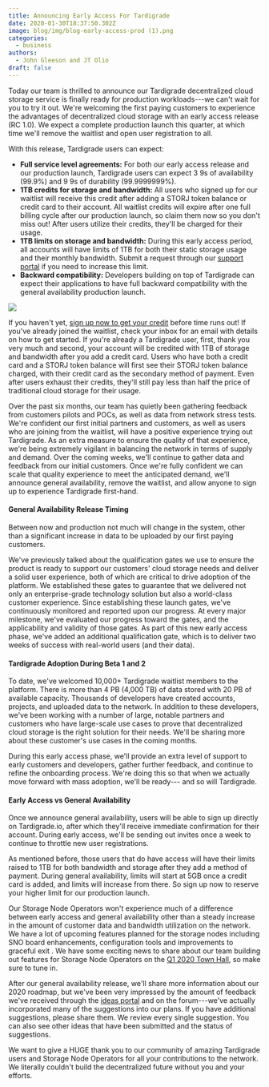 ```yaml
---
title: Announcing Early Access For Tardigrade
date: 2020-01-30T18:37:50.302Z
image: blog/img/blog-early-access-prod (1).png
categories:
  - business
authors:
  - John Gleeson and JT Olio
draft: false
---
```

Today our team is thrilled to announce our Tardigrade decentralized cloud storage service is finally ready for production workloads---we can't wait for you to try it out. We're welcoming the first paying customers to experience the advantages of decentralized cloud storage with an early access release (RC 1.0). We expect a complete production launch this quarter, at which time we'll remove the waitlist and open user registration to all.

With this release, Tardigrade users can expect:

* **Full service level agreements:** For both our early access release and our production launch, Tardigrade users can expect 3 9s of availability (99.9%) and 9 9s of durability (99.9999999%).  
* **1TB credits for storage and bandwidth:** All users who signed up for our waitlist will receive this credit after adding a STORJ token balance or credit card to their account. All waitlist credits will expire after one full billing cycle after our production launch, so claim them now so you don't miss out! After users utilize their credits, they'll be charged for their usage. 
* **1TB limits on storage and bandwidth:** During this early access period, all accounts will have limits of 1TB for both their static storage usage and their monthly bandwidth. Submit a request through our [support portal](https://support.storj.io) if you need to increase this limit.
* **Backward compatibility:** Developers building on top of Tardigrade can expect their applications to have full backward compatibility with the general availability production launch.

[<img src="blog/img/storj-blog-btn-get_started_with_Tardigrade.png">](https://tardigrade.io/?utm_content=early_access_blog)

If you haven't yet, [sign up now to get your credit](https://tardigrade.io/waitlist/) before time runs out! If you've already joined the waitlist, check your inbox for an email with details on how to get started. If you're already a Tardigrade user, first, thank you very much and second, your account will be credited with 1TB of storage and bandwidth after you add a credit card. Users who have both a credit card and a STORJ token balance will first see their STORJ token balance charged, with their credit card as the secondary method of payment. Even after users exhaust their credits, they'll still pay less than half the price of traditional cloud storage for their usage.

Over the past six months, our team has quietly been gathering feedback from customers pilots and POCs, as well as data from network stress tests. We're confident our first initial partners and customers, as well as users who are joining from the waitlist, will have a positive experience trying out Tardigrade. As an extra measure to ensure the quality of that experience, we're being extremely vigilant in balancing the network in terms of supply and demand. Over the coming weeks, we'll continue to gather data and feedback from our initial customers. Once we're fully confident we can scale that quality experience to meet the anticipated demand, we'll announce general availability, remove the waitlist, and allow anyone to sign up to experience Tardigrade first-hand.

#### General Availability Release Timing

Between now and production not much will change in the system, other than a significant increase in data to be uploaded by our first paying customers.

We've previously talked about the qualification gates we use to ensure the product is ready to support our customers' cloud storage needs and deliver a solid user experience, both of which are critical to drive adoption of the platform. We established these gates to guarantee that we delivered not only an enterprise-grade technology solution but also a world-class customer experience. Since establishing these launch gates, we've continuously monitored and reported upon our progress. At every major milestone, we've evaluated our progress toward the gates, and the applicability and validity of those gates. As part of this new early access phase, we've added an additional qualification gate, which is to deliver two weeks of success with real-world users (and their data).

#### Tardigrade Adoption During Beta 1 and 2

To date, we've welcomed 10,000+ Tardigrade waitlist members to the platform. There is more than 4 PB (4,000 TB) of data stored with 20 PB of available capacity. Thousands of developers have created accounts, projects, and uploaded data to the network. In addition to these developers, we've been working with a number of large, notable partners and customers who have large-scale use cases to prove that decentralized cloud storage is the right solution for their needs. We'll be sharing more about these customer's use cases in the coming months.

During this early access phase, we'll provide an extra level of support to early customers and developers, gather further feedback, and continue to refine the onboarding process. We're doing this so that when we actually move forward with mass adoption, we'll be ready--- and so will Tardigrade.

#### Early Access vs General Availability

Once we announce general availability, users will be able to sign up directly on Tardigrade.io, after which they'll receive immediate confirmation for their account. During early access, we'll be sending out invites once a week to continue to throttle new user registrations.

As mentioned before, those users that do have access will have their limits raised to 1TB for both bandwidth and storage after they add a method of payment. During general availability, limits will start at 5GB once a credit card is added, and limits will increase from there. So sign up now to reserve your higher limit for our production launch.

Our Storage Node Operators won't experience much of a difference between early access and general availability other than a steady increase in the amount of customer data and bandwidth utilization on the network. We have a lot of upcoming features planned for the storage nodes including SNO board enhancements, configuration tools and improvements to graceful exit . We have some exciting news to share about our team building out features for Storage Node Operators on the [Q1 2020 Town Hall](https://zoom.us/webinar/register/WN_gJ0FJXGDQjK6aHzGzLA8jg), so make sure to tune in.

After our general availability release, we'll share more information about our 2020 roadmap, but we've been very impressed by the amount of feedback we've received through the [ideas portal](https://ideas.storj.io/) and on the forum---we've actually incorporated many of the suggestions into our plans. If you have additional suggestions, please share them. We review every single suggestion. You can also see other ideas that have been submitted and the status of suggestions.

We want to give a HUGE thank you to our community of amazing Tardigrade users and Storage Node Operators for all your contributions to the network. We literally couldn't build the decentralized future without you and your efforts.
